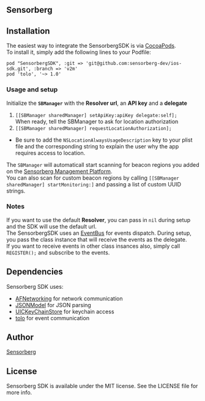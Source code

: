 ## Sensorberg

<!--[![CI Status](http://img.shields.io/travis/tagyro/Sensorberg.svg?style=flat)](https://travis-ci.org/tagyro/Sensorberg)
[![Version](https://img.shields.io/cocoapods/v/Sensorberg.svg?style=flat)](http://cocoapods.org/pods/Sensorberg)
[![License](https://img.shields.io/cocoapods/l/Sensorberg.svg?style=flat)](http://cocoapods.org/pods/Sensorberg)
[![Platform](https://img.shields.io/cocoapods/p/Sensorberg.svg?style=flat)](http://cocoapods.org/pods/Sensorberg)-->

## Installation

The easiest way to integrate the SensorbergSDK is via [CocoaPods](http://cocoapods.org).  
To install it, simply add the following lines to your Podfile:  

`pod "SensorbergSDK", :git => 'git@github.com:sensorberg-dev/ios-sdk.git', :branch => 'v2m'`  
`pod 'tolo', '~> 1.0'`   

### Usage and setup

Initialize the **`SBManager`** with the **Resolver url**, an **API key** and a **delegate**  
1. `[[SBManager sharedManager] setApiKey:apiKey delegate:self];`  
When ready, tell the SBManager to ask for location authorization  
2. `[[SBManager sharedManager] requestLocationAuthorization];`   

* Be sure to add the `NSLocationAlwaysUsageDescription` key to your plist file and the corresponding string to explain the user why the app requires access to location.

The `SBManager` will automaticall start scanning for beacon regions you added on the [Sensorberg Management Platform](https://manage.sensorberg.com).  
You can also scan for custom beacon regions by calling `[[SBManager sharedManager] startMonitoring:]` and passing a list of custom UUID strings. 

### Notes

If you want to use the default **Resolver**, you can pass in ```nil``` during setup and the SDK will use the default url.  
The SensorbergSDK uses an [EventBus](https://github.com/google/guava/wiki/EventBusExplained) for events dispatch. During setup, you pass the class instance that will receive the events as the delegate.  
If you want to receive events in other class insances also, simply call ```REGISTER();``` and subscribe to the events. 

## Dependencies

Sensorberg SDK uses:  
- [AFNetworking](https://github.com/AFNetworking/AFNetworking) for network communication   
- [JSONModel](https://github.com/icanzilb/JSONModel) for JSON parsing  
- [UICKeyChainStore](https://github.com/kishikawakatsumi/UICKeyChainStore) for keychain access  
- [tolo](https://github.com/genzeb/tolo) for event communication  


## Author

[Sensorberg](https://sensorberg.com)


## License

Sensorberg SDK is available under the MIT license. See the LICENSE file for more info.
